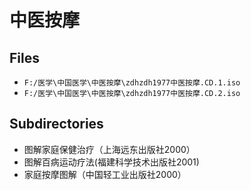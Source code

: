 # 中医按摩

## Files

- `F:/医学\中国医学\中医按摩\zdhzdh1977中医按摩.CD.1.iso`
- `F:/医学\中国医学\中医按摩\zdhzdh1977中医按摩.CD.2.iso`

## Subdirectories

- 图解家庭保健治疗（上海远东出版社2000）
- 图解百病运动疗法(福建科学技术出版社2001)
- 家庭按摩图解（中国轻工业出版社2000）
